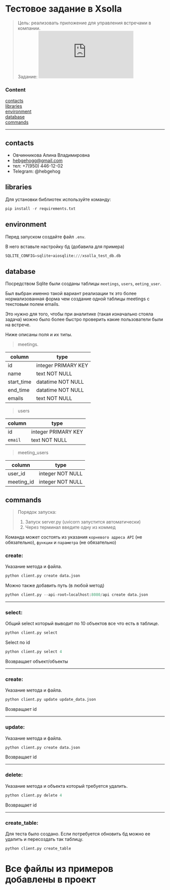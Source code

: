 # Тестовое задание в Xsolla
> Цель: реализовать приложение для управления встречами в компании.  
Задание: ![ТЗ](https://github.com/hebgehogg/xsolla_test/blob/master/tz.pdf)

### Content  
[contacts](#contacts)  
[libraries](#libraries)  
[environment](#environment)  
[database](#database)  
[commands](#commands)  

***

<a name="contacts"><h2>contacts</h2></a>  

- Овчинникова Алина Владимировна
- hebgehogg@gmail.com
- тел: +7(950) 446-12-02
- Telegram: @hebgehog


<a name="libraries"><h2>libraries</h2></a>  

Для установки библиотек используйте команду:
```python
pip install -r requirements.txt
```

<a name="environment"><h2>environment</h2></a>

Перед запуском создайте файл `.env`. 

В него вставьте настройку бд (добавила для примера)
```python
SQLITE_CONFIG=sqlite+aiosqlite:///xsolla_test_db.db
```

<a name="database"><h2>database</h2></a>

Посредством Sqlite были созданы таблицы `meetings`, `users`, `eeting_user`.

Был выбран именно такой вариант реализации тк это более нормализованная форма чем создание одной таблицы meetings с текстовым полем emails.

Это нужно для того, чтобы при аналитике (такая изначально стояла задача) можно было более быстро проверить какие пользователи были на встрече.

Ниже описаны поля и их типы.

> meetings. 

| column | type |
| --- | --- |
| id | integer PRIMARY KEY |
| name | text NOT NULL |
| start_time | datatime NOT NULL |
| end_time | datatime NOT NULL |
| emails | text NOT NULL|


> users  

| column | type |
| --- | --- |
| id | integer PRIMARY KEY |
| `email` | text NOT NULL|


> meeting_users  

| column | type |
| --- | --- |
| user_id | integer NOT NULL |
| meeting_id | integer NOT NULL |


<a name="commands"><h2>commands</h2></a>  

> Порядок запуска:
> 1. Запуск server.py (uvicorn запустится автоматически)
> 2. Через терминал введите одну из коммед 

Команда может состоять из указания `корневого адреса API` (не обязательно), `функции` и `параметра` (не обязательно)

### create:
Указание метода и файла.
```python
python client.py create data.json
```
Можно также добавить путь (в любой метод)
```python
python client.py --api-root=localhost:8080/api create data.json
```

---

### select:
Общий select который выводит по 10 объектов все что есть в таблице.
```python
python client.py select
```
Select по id
```python
python client.py select 4
```
Возвращает объект/объекты

---

### create:
Указание метода и файла.
```python
python client.py update update_data.json
```
Возвращает id

---


### update:
Указание метода и файла.
```python
python client.py create data.json
```
Возвращает id

---


### delete:
Указание метода и объекта который требуется удалить.
```python
python client.py delete 4
```
Возвращает id

---

### create_table:
Для теста было создано. Если потребуется обновить бд можно ее удалить и пересоздать так таблицу.
```python
python client.py create_table
```

# Все файлы из примеров добавлены в проект

